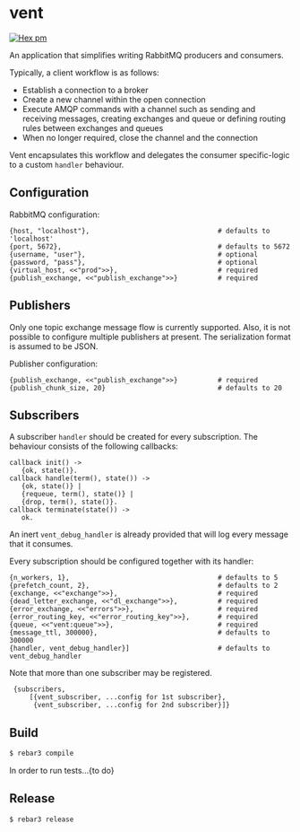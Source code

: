 vent
=====

[![Hex pm](http://img.shields.io/hexpm/v/vent.svg?style=flat)](https://hex.pm/packages/vent)

An application that simplifies writing RabbitMQ producers and consumers.

Typically, a client workflow is as follows:
 
- Establish a connection to a broker
- Create a new channel within the open connection
- Execute AMQP commands with a channel such as sending and receiving messages, creating exchanges and queue or defining routing rules between exchanges and queues
- When no longer required, close the channel and the connection

Vent encapsulates this workflow and delegates the consumer specific-logic to a custom `handler` behaviour.

## Configuration

RabbitMQ configuration:

    {host, "localhost"},                                # defaults to 'localhost'
    {port, 5672},                                       # defaults to 5672
    {username, "user"},                                 # optional
    {password, "pass"},                                 # optional
    {virtual_host, <<"prod">>},                         # required
    {publish_exchange, <<"publish_exchange">>}          # required

## Publishers

Only one topic exchange message flow is currently supported.  Also, it is not
possible to configure multiple publishers at present.  The serialization format
is assumed to be JSON.

Publisher configuration:

    {publish_exchange, <<"publish_exchange">>}          # required
    {publish_chunk_size, 20}                            # defaults to 20

## Subscribers

A subscriber `handler` should be created for every subscription.  The behaviour
consists of the following callbacks:

    callback init() ->
       {ok, state()}.
    callback handle(term(), state()) ->
       {ok, state()} |
       {requeue, term(), state()} |
       {drop, term(), state()}.
    callback terminate(state()) ->
       ok.

An inert `vent_debug_handler` is already provided that will log every message
that it consumes.

Every subscription should be configured together with its handler:

    {n_workers, 1},                                     # defaults to 5
    {prefetch_count, 2},                                # defaults to 2
    {exchange, <<"exchange">>},                         # required
    {dead_letter_exchange, <<"dl_exchange">>},          # required
    {error_exchange, <<"errors">>},                     # required
    {error_routing_key, <<"error_routing_key">>},       # required
    {queue, <<"vent:queue">>},                          # required
    {message_ttl, 300000},                              # defaults to 300000
    {handler, vent_debug_handler}]                      # defaults to vent_debug_handler

Note that more than one subscriber may be registered.

     {subscribers,
         [{vent_subscriber, ...config for 1st subscriber},
          {vent_subscriber, ...config for 2nd subscriber}]}

## Build

```bash
$ rebar3 compile
```

In order to run tests...{to do}

## Release
```
$ rebar3 release
```
